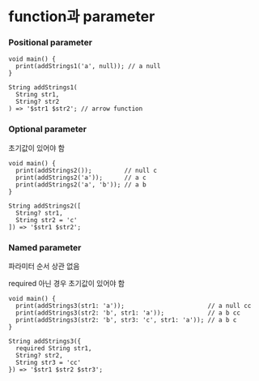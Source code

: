 # function과 parameter

### Positional parameter

```
void main() {
  print(addStrings1('a', null)); // a null
}

String addStrings1(
  String str1, 
  String? str2
) => '$str1 $str2'; // arrow function
```

### Optional parameter

초기값이 있어야 함

```
void main() {
  print(addStrings2());         // null c
  print(addStrings2('a'));      // a c
  print(addStrings2('a', 'b')); // a b
}

String addStrings2([
  String? str1,
  String str2 = 'c'
]) => '$str1 $str2';
```

### Named parameter

파라미터 순서 상관 없음

required 아닌 경우 초기값이 있어야 함

```
void main() {
  print(addStrings3(str1: 'a'));                       // a null cc
  print(addStrings3(str2: 'b', str1: 'a'));            // a b cc
  print(addStrings3(str2: 'b', str3: 'c', str1: 'a')); // a b c
}

String addStrings3({
  required String str1, 
  String? str2, 
  String str3 = 'cc'
}) => '$str1 $str2 $str3';
```

